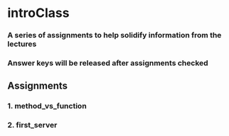 # introClass
### A series of assignments to help solidify information from the lectures
### Answer keys will be released after assignments checked

## Assignments
### 1. method_vs_function
### 2. first_server